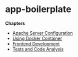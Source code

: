 # app-boilerplate



**Chapters**

- [Apache Server Configuration](server-config.md)
- [Using Docker Container](docker.md)
- [Frontend Development](frontend.md)
- [Tests and Code Analysis](testing.md)

